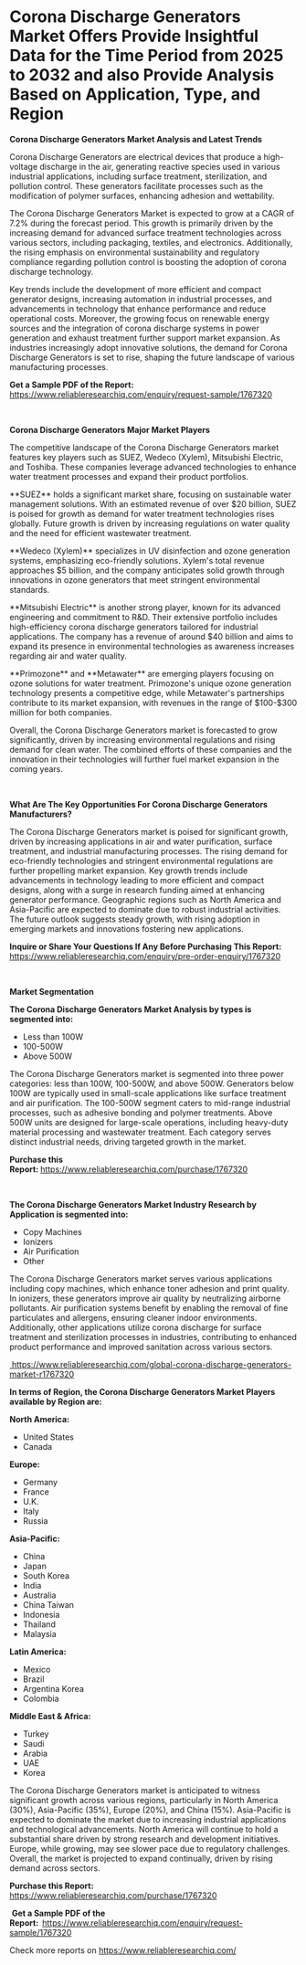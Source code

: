 <p><h1>Corona Discharge Generators Market Offers Provide Insightful Data for the Time Period from 2025 to 2032 and also Provide Analysis Based on Application, Type, and Region</h1></p><p><strong>Corona Discharge Generators Market Analysis and Latest Trends</strong></p>
<p><p>Corona Discharge Generators are electrical devices that produce a high-voltage discharge in the air, generating reactive species used in various industrial applications, including surface treatment, sterilization, and pollution control. These generators facilitate processes such as the modification of polymer surfaces, enhancing adhesion and wettability. </p><p>The Corona Discharge Generators Market is expected to grow at a CAGR of 7.2% during the forecast period. This growth is primarily driven by the increasing demand for advanced surface treatment technologies across various sectors, including packaging, textiles, and electronics. Additionally, the rising emphasis on environmental sustainability and regulatory compliance regarding pollution control is boosting the adoption of corona discharge technology. </p><p>Key trends include the development of more efficient and compact generator designs, increasing automation in industrial processes, and advancements in technology that enhance performance and reduce operational costs. Moreover, the growing focus on renewable energy sources and the integration of corona discharge systems in power generation and exhaust treatment further support market expansion. As industries increasingly adopt innovative solutions, the demand for Corona Discharge Generators is set to rise, shaping the future landscape of various manufacturing processes.</p></p>
<p><strong>Get a Sample PDF of the Report:&nbsp;</strong> <a href="https://www.reliableresearchiq.com/enquiry/request-sample/1767320?utm_campaign=2319&utm_medium=2&utm_source=Github&utm_content=ia&utm_term=11042025&utm_id=corona-discharge-generators">https://www.reliableresearchiq.com/enquiry/request-sample/1767320</a></p>
<p>&nbsp;</p>
<p><strong>Corona Discharge Generators Major Market Players</strong></p>
<p><p>The competitive landscape of the Corona Discharge Generators market features key players such as SUEZ, Wedeco (Xylem), Mitsubishi Electric, and Toshiba. These companies leverage advanced technologies to enhance water treatment processes and expand their product portfolios.</p><p>**SUEZ** holds a significant market share, focusing on sustainable water management solutions. With an estimated revenue of over $20 billion, SUEZ is poised for growth as demand for water treatment technologies rises globally. Future growth is driven by increasing regulations on water quality and the need for efficient wastewater treatment.</p><p>**Wedeco (Xylem)** specializes in UV disinfection and ozone generation systems, emphasizing eco-friendly solutions. Xylem's total revenue approaches $5 billion, and the company anticipates solid growth through innovations in ozone generators that meet stringent environmental standards.</p><p>**Mitsubishi Electric** is another strong player, known for its advanced engineering and commitment to R&D. Their extensive portfolio includes high-efficiency corona discharge generators tailored for industrial applications. The company has a revenue of around $40 billion and aims to expand its presence in environmental technologies as awareness increases regarding air and water quality.</p><p>**Primozone** and **Metawater** are emerging players focusing on ozone solutions for water treatment. Primozone's unique ozone generation technology presents a competitive edge, while Metawater's partnerships contribute to its market expansion, with revenues in the range of $100-$300 million for both companies.</p><p>Overall, the Corona Discharge Generators market is forecasted to grow significantly, driven by increasing environmental regulations and rising demand for clean water. The combined efforts of these companies and the innovation in their technologies will further fuel market expansion in the coming years.</p></p>
<p>&nbsp;</p>
<p><strong>What Are The Key Opportunities For Corona Discharge Generators Manufacturers?</strong></p>
<p><p>The Corona Discharge Generators market is poised for significant growth, driven by increasing applications in air and water purification, surface treatment, and industrial manufacturing processes. The rising demand for eco-friendly technologies and stringent environmental regulations are further propelling market expansion. Key growth trends include advancements in technology leading to more efficient and compact designs, along with a surge in research funding aimed at enhancing generator performance. Geographic regions such as North America and Asia-Pacific are expected to dominate due to robust industrial activities. The future outlook suggests steady growth, with rising adoption in emerging markets and innovations fostering new applications.</p></p>
<p><strong>Inquire or Share Your Questions If Any Before Purchasing This Report:</strong> <a href="https://www.reliableresearchiq.com/enquiry/pre-order-enquiry/1767320?utm_campaign=2319&utm_medium=2&utm_source=Github&utm_content=ia&utm_term=11042025&utm_id=corona-discharge-generators">https://www.reliableresearchiq.com/enquiry/pre-order-enquiry/1767320</a></p>
<p>&nbsp;</p>
<p><strong>Market Segmentation</strong></p>
<p><strong>The Corona Discharge Generators Market Analysis by types is segmented into:</strong></p>
<p><ul><li>Less than 100W</li><li>100-500W</li><li>Above 500W</li></ul></p>
<p><p>The Corona Discharge Generators market is segmented into three power categories: less than 100W, 100-500W, and above 500W. Generators below 100W are typically used in small-scale applications like surface treatment and air purification. The 100-500W segment caters to mid-range industrial processes, such as adhesive bonding and polymer treatments. Above 500W units are designed for large-scale operations, including heavy-duty material processing and wastewater treatment. Each category serves distinct industrial needs, driving targeted growth in the market.</p></p>
<p><strong>Purchase this Report:&nbsp;</strong><a href="https://www.reliableresearchiq.com/purchase/1767320?utm_campaign=2319&utm_medium=2&utm_source=Github&utm_content=ia&utm_term=11042025&utm_id=corona-discharge-generators">https://www.reliableresearchiq.com/purchase/1767320</a></p>
<p>&nbsp;</p>
<p><strong>The Corona Discharge Generators Market Industry Research by Application is segmented into:</strong></p>
<p><ul><li>Copy Machines</li><li>Ionizers</li><li>Air Purification</li><li>Other</li></ul></p>
<p><p>The Corona Discharge Generators market serves various applications including copy machines, which enhance toner adhesion and print quality. In ionizers, these generators improve air quality by neutralizing airborne pollutants. Air purification systems benefit by enabling the removal of fine particulates and allergens, ensuring cleaner indoor environments. Additionally, other applications utilize corona discharge for surface treatment and sterilization processes in industries, contributing to enhanced product performance and improved sanitation across various sectors.</p></p>
<p><a href="https://www.reliableresearchiq.com/global-corona-discharge-generators-market-r1767320?utm_campaign=2319&utm_medium=2&utm_source=Github&utm_content=ia&utm_term=11042025&utm_id=corona-discharge-generators">&nbsp;https://www.reliableresearchiq.com/global-corona-discharge-generators-market-r1767320</a></p>
<p><strong>In terms of Region, the Corona Discharge Generators Market Players available by Region are:</strong></p>
<p>
    <p> <strong> North America: </strong>
        <ul>
            <li>United States</li>
            <li>Canada</li>
        </ul>
        </p> 
    <p> <strong> Europe: </strong>
        <ul>
            <li>Germany</li>
            <li>France</li>
            <li>U.K.</li>
            <li>Italy</li>
            <li>Russia</li>
        </ul>
        </p> 
    <p> <strong> Asia-Pacific: </strong>
        <ul>
            <li>China</li>
            <li>Japan</li>
            <li>South Korea</li>
            <li>India</li>
            <li>Australia</li>
            <li>China Taiwan</li>
            <li>Indonesia</li>
            <li>Thailand</li>
            <li>Malaysia</li>
        </ul>
        </p> 
    <p> <strong> Latin America: </strong>
        <ul>
            <li>Mexico</li>
            <li>Brazil</li>
            <li>Argentina Korea</li>
            <li>Colombia</li>
        </ul>
        </p> 
    <p> <strong> Middle East & Africa: </strong>
        <ul>
            <li>Turkey</li>
            <li>Saudi</li>
            <li>Arabia</li>
            <li>UAE</li>
            <li>Korea</li>
        </ul>
    </p>
    </p>
<p><p>The Corona Discharge Generators market is anticipated to witness significant growth across various regions, particularly in North America (30%), Asia-Pacific (35%), Europe (20%), and China (15%). Asia-Pacific is expected to dominate the market due to increasing industrial applications and technological advancements. North America will continue to hold a substantial share driven by strong research and development initiatives. Europe, while growing, may see slower pace due to regulatory challenges. Overall, the market is projected to expand continually, driven by rising demand across sectors.</p></p>
<p><strong>Purchase this Report: </strong><a href="https://www.reliableresearchiq.com/purchase/1767320?utm_campaign=2319&utm_medium=2&utm_source=Github&utm_content=ia&utm_term=11042025&utm_id=corona-discharge-generators">https://www.reliableresearchiq.com/purchase/1767320</a></p>
<p>&nbsp;<strong>Get a Sample PDF of the Report:&nbsp;&nbsp;</strong><a href="https://www.reliableresearchiq.com/enquiry/request-sample/1767320?utm_campaign=2319&utm_medium=2&utm_source=Github&utm_content=ia&utm_term=11042025&utm_id=corona-discharge-generators">https://www.reliableresearchiq.com/enquiry/request-sample/1767320</a></p>
<p><strong></strong></p>
<p>Check more reports on <a href="https://www.reliableresearchiq.com/?utm_campaign=2319&utm_medium=2&utm_source=Github&utm_content=ia&utm_term=11042025&utm_id=corona-discharge-generators">https://www.reliableresearchiq.com/</a></p>